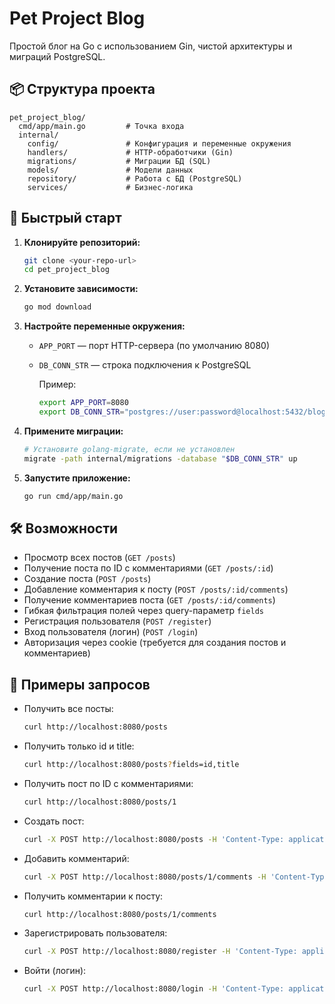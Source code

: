 # Pet Project Blog

Простой блог на Go с использованием Gin, чистой архитектуры и миграций PostgreSQL.

## 📦 Структура проекта

```
pet_project_blog/
  cmd/app/main.go         # Точка входа
  internal/
    config/               # Конфигурация и переменные окружения
    handlers/             # HTTP-обработчики (Gin)
    migrations/           # Миграции БД (SQL)
    models/               # Модели данных
    repository/           # Работа с БД (PostgreSQL)
    services/             # Бизнес-логика
```

## 🚀 Быстрый старт

1. **Клонируйте репозиторий:**
   ```sh
   git clone <your-repo-url>
   cd pet_project_blog
   ```
2. **Установите зависимости:**
   ```sh
   go mod download
   ```
3. **Настройте переменные окружения:**
   - `APP_PORT` — порт HTTP-сервера (по умолчанию 8080)
   - `DB_CONN_STR` — строка подключения к PostgreSQL
     
     Пример:
     ```sh
     export APP_PORT=8080
     export DB_CONN_STR="postgres://user:password@localhost:5432/blog?sslmode=disable"
     ```
4. **Примените миграции:**
   ```sh
   # Установите golang-migrate, если не установлен
   migrate -path internal/migrations -database "$DB_CONN_STR" up
   ```
5. **Запустите приложение:**
   ```sh
   go run cmd/app/main.go
   ```

## 🛠️ Возможности
- Просмотр всех постов (`GET /posts`)
- Получение поста по ID с комментариями (`GET /posts/:id`)
- Создание поста (`POST /posts`)
- Добавление комментария к посту (`POST /posts/:id/comments`)
- Получение комментариев поста (`GET /posts/:id/comments`)
- Гибкая фильтрация полей через query-параметр `fields`
- Регистрация пользователя (`POST /register`)
- Вход пользователя (логин) (`POST /login`)
- Авторизация через cookie (требуется для создания постов и комментариев)

## 🧪 Примеры запросов

- Получить все посты:
  ```sh
  curl http://localhost:8080/posts
  ```
- Получить только id и title:
  ```sh
  curl http://localhost:8080/posts?fields=id,title
  ```
- Получить пост по ID с комментариями:
  ```sh
  curl http://localhost:8080/posts/1
  ```
- Создать пост:
  ```sh
  curl -X POST http://localhost:8080/posts -H 'Content-Type: application/json' -d '{"title":"Заголовок","content":"Текст поста"}'
  ```
- Добавить комментарий:
  ```sh
  curl -X POST http://localhost:8080/posts/1/comments -H 'Content-Type: application/json' -d '{"content":"Комментарий"}'
  ```
- Получить комментарии к посту:
  ```sh
  curl http://localhost:8080/posts/1/comments
  ```
- Зарегистрировать пользователя:
  ```sh
  curl -X POST http://localhost:8080/register -H 'Content-Type: application/json' -d '{"email":"user@example.com","password":"password123"}'
  ```
- Войти (логин):
  ```sh
  curl -X POST http://localhost:8080/login -H 'Content-Type: application/json' -d '{"email":"user@example.com","password":"password123"}' -c cookies.txt
  ```
